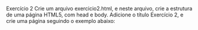 Exercício 2
Crie um arquivo exercicio2.html, e neste arquivo, crie a estrutura de uma página HTML5, com head e body. Adicione o título Exercício 2, e crie uma página seguindo o exemplo abaixo:

